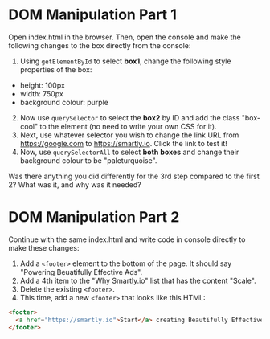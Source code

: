 # DOM Manipulation Part 1

Open index.html in the browser. Then, open the console and make the following changes to the box directly from the console:

1. Using `getElementById` to select __box1__, change the following style properties of the box:
  * height: 100px
  * width: 750px
  * background colour: purple
2. Now use `querySelector` to select the __box2__ by ID and add the class "box-cool" to the element (no need to write your own CSS for it).
3. Next, use whatever selector you wish to change the link URL from https://google.com to https://smartly.io. Click the link to test it!
4. Now, use `querySelectorAll` to select __both boxes__ and change their background colour to be "paleturquoise".

Was there anything you did differently for the 3rd step compared to the first 2? What was it, and why was it needed?

# DOM Manipulation Part 2

Continue with the same index.html and write code in console directly to make these changes:

1. Add a `<footer>` element to the bottom of the page. It should say "Powering Beuatifully Effective Ads".
2. Add a 4th item to the "Why Smartly.io" list that has the content "Scale".
3. Delete the existing `<footer>`.
4. This time, add a new `<footer>` that looks like this HTML:

```html
<footer>
  <a href="https://smartly.io">Start</a> creating Beautifully Effective Ads today.
</footer>
```
